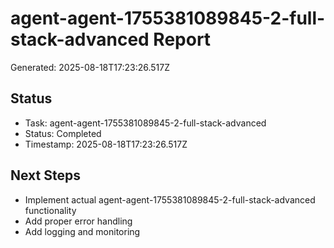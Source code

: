# agent-agent-1755381089845-2-full-stack-advanced Report

Generated: 2025-08-18T17:23:26.517Z

## Status
- Task: agent-agent-1755381089845-2-full-stack-advanced
- Status: Completed
- Timestamp: 2025-08-18T17:23:26.517Z

## Next Steps
- Implement actual agent-agent-1755381089845-2-full-stack-advanced functionality
- Add proper error handling
- Add logging and monitoring
